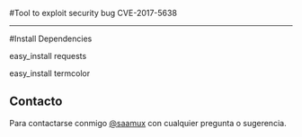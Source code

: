 #Tool to exploit security bug CVE-2017-5638


---------------------------------------------------------------------------------------------------------------                                             


#Install Dependencies

easy_install requests

easy_install termcolor


Contacto
----
Para contactarse conmigo [@saamux](https://twitter.com/saamux) con cualquier pregunta o sugerencia.
